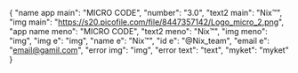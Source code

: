 {
  "name app main": "MICRO CODE",
  "number": "3.0",
  "text2 main": "Nix™",
  "img main": "https://s20.picofile.com/file/8447357142/Logo_micro_2.png",
  "app name meno": "MICRO CODE",
  "text2 meno": "Nix™",
  "img meno": "img",
  "img e": "img",
  "name e": "Nix™",
  "id e": "@Nix_team",
  "email e": "email@gamil.com",
  "error img": "img",
  "error text": "text",
  "myket": "myket"
}
